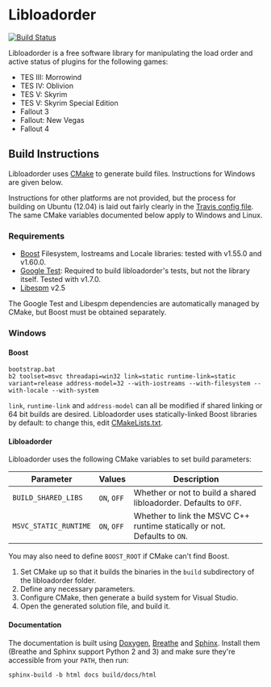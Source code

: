 # Libloadorder

[![Build Status](https://travis-ci.org/WrinklyNinja/libloadorder.svg?branch=master)](https://travis-ci.org/WrinklyNinja/libloadorder)

Libloadorder is a free software library for manipulating the load order and active status of plugins for the following games:

* TES III: Morrowind
* TES IV: Oblivion
* TES V: Skyrim
* TES V: Skyrim Special Edition
* Fallout 3
* Fallout: New Vegas
* Fallout 4

## Build Instructions

Libloadorder uses [CMake](http://cmake.org) to generate build files. Instructions for Windows are given below.

Instructions for other platforms are not provided, but the process for building on Ubuntu (12.04) is laid out fairly clearly in the [Travis config file](.travis.yml). The same CMake variables documented below apply to Windows and Linux.

### Requirements

* [Boost](http://www.boost.org) Filesystem, Iostreams and Locale libraries: tested with v1.55.0 and v1.60.0.
* [Google Test](https://github.com/google/googletest): Required to build libloadorder's tests, but not the library itself. Tested with v1.7.0.
* [Libespm](http://github.com/WrinklyNinja/libespm) v2.5

The Google Test and Libespm dependencies are automatically managed by CMake, but Boost must be obtained separately.

### Windows

#### Boost

```
bootstrap.bat
b2 toolset=msvc threadapi=win32 link=static runtime-link=static variant=release address-model=32 --with-iostreams --with-filesystem --with-locale --with-system
```

`link`, `runtime-link` and `address-model` can all be modified if shared linking or 64 bit builds are desired. Libloadorder uses statically-linked Boost libraries by default: to change this, edit [CMakeLists.txt](CMakeLists.txt).

#### Libloadorder

Libloadorder uses the following CMake variables to set build parameters:

Parameter | Values | Description
----------|--------|------------
`BUILD_SHARED_LIBS` | `ON`, `OFF` | Whether or not to build a shared libloadorder. Defaults to `OFF`.
`MSVC_STATIC_RUNTIME` | `ON`, `OFF` | Whether to link the MSVC C++ runtime statically or not. Defaults to `ON`.

You may also need to define `BOOST_ROOT` if CMake can't find Boost.

1. Set CMake up so that it builds the binaries in the `build` subdirectory of the libloadorder folder.
2. Define any necessary parameters.
3. Configure CMake, then generate a build system for Visual Studio.
4. Open the generated solution file, and build it.

#### Documentation

The documentation is built using [Doxygen](http://www.stack.nl/~dimitri/doxygen/), [Breathe](https://breathe.readthedocs.io/en/latest/) and [Sphinx](http://www.sphinx-doc.org/en/stable/). Install them (Breathe and Sphinx support Python 2 and 3) and make sure they're accessible from your `PATH`, then run:

```
sphinx-build -b html docs build/docs/html
```
